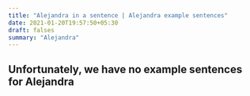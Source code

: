 ```yaml
---
title: "Alejandra in a sentence | Alejandra example sentences"
date: 2021-01-20T19:57:50+05:30
draft: falses
summary: "Alejandra"
---
```

## Unfortunately, we have no example sentences for Alejandra                 
